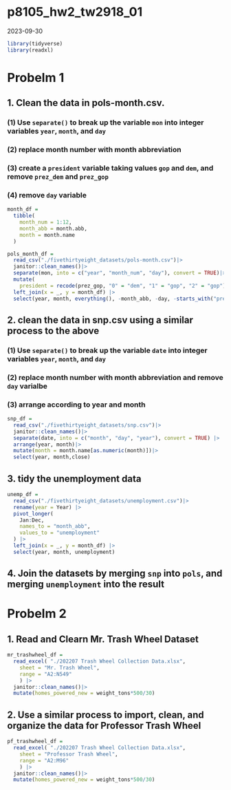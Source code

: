 p8105_hw2_tw2918_01
================
2023-09-30

``` r
library(tidyverse)
library(readxl)
```

# Probelm 1

## 1. Clean the data in pols-month.csv.

### (1) Use `separate()` to break up the variable `mon` into integer variables `year`, `month`, and `day`

### (2) replace month number with month abbreviation

### (3) create a `president` variable taking values `gop` and `dem`, and remove `prez_dem` and `prez_gop`

### (4) remove `day` variable

``` r
month_df = 
  tibble(
    month_num = 1:12,
    month_abb = month.abb,
    month = month.name
  )
```

``` r
pols_month_df = 
  read_csv("./fivethirtyeight_datasets/pols-month.csv")|>
  janitor::clean_names()|>
  separate(mon, into = c("year", "month_num", "day"), convert = TRUE)|>
  mutate(
    president = recode(prez_gop, "0" = "dem", "1" = "gop", "2" = "gop")) |>
  left_join(x = _, y = month_df) |> 
  select(year, month, everything(), -month_abb, -day, -starts_with("prez"))
```

## 2. clean the data in snp.csv using a similar process to the above

### (1) Use `separate()` to break up the variable `date` into integer variables `year`, `month`, and `day`

### (2) replace month number with month abbreviation and remove `day` varialbe

### (3) arrange according to year and month

``` r
snp_df = 
  read_csv("./fivethirtyeight_datasets/snp.csv")|>
  janitor::clean_names()|>
  separate(date, into = c("month", "day", "year"), convert = TRUE) |>
  arrange(year, month)|>
  mutate(month = month.name[as.numeric(month)])|>
  select(year, month,close)
```

## 3. tidy the unemployment data

``` r
unemp_df = 
  read_csv("./fivethirtyeight_datasets/unemployment.csv")|>
  rename(year = Year) |>
  pivot_longer(
    Jan:Dec, 
    names_to = "month_abb",
    values_to = "unemployment"
  ) |> 
  left_join(x = _, y = month_df) |> 
  select(year, month, unemployment)
```

## 4. Join the datasets by merging `snp` into `pols`, and merging `unemployment` into the result

# Probelm 2

## 1. Read and Clearn Mr. Trash Wheel Dataset

``` r
mr_trashwheel_df = 
  read_excel( "./202207 Trash Wheel Collection Data.xlsx", 
    sheet = "Mr. Trash Wheel",
    range = "A2:N549"
    ) |>
  janitor::clean_names()|>
  mutate(homes_powered_new = weight_tons*500/30)
```

## 2. Use a similar process to import, clean, and organize the data for Professor Trash Wheel

``` r
pf_trashwheel_df = 
  read_excel( "./202207 Trash Wheel Collection Data.xlsx", 
    sheet = "Professor Trash Wheel",
    range = "A2:M96"
    ) |>
  janitor::clean_names()|>
  mutate(homes_powered_new = weight_tons*500/30)
```
